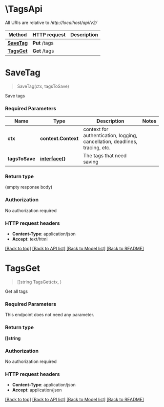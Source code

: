 # \TagsApi

All URIs are relative to *http://localhost/api/v2/*

Method | HTTP request | Description
------------- | ------------- | -------------
[**SaveTag**](TagsApi.md#SaveTag) | **Put** /tags | 
[**TagsGet**](TagsApi.md#TagsGet) | **Get** /tags | 


# **SaveTag**
> SaveTag(ctx, tagsToSave)


Save tags

### Required Parameters

Name | Type | Description  | Notes
------------- | ------------- | ------------- | -------------
 **ctx** | **context.Context** | context for authentication, logging, cancellation, deadlines, tracing, etc.
  **tagsToSave** | [**interface{}**](interface{}.md)| The tags that need saving | 

### Return type

 (empty response body)

### Authorization

No authorization required

### HTTP request headers

 - **Content-Type**: application/json
 - **Accept**: text/html

[[Back to top]](#) [[Back to API list]](../README.md#documentation-for-api-endpoints) [[Back to Model list]](../README.md#documentation-for-models) [[Back to README]](../README.md)

# **TagsGet**
> []string TagsGet(ctx, )


Get all tags

### Required Parameters
This endpoint does not need any parameter.

### Return type

**[]string**

### Authorization

No authorization required

### HTTP request headers

 - **Content-Type**: application/json
 - **Accept**: application/json

[[Back to top]](#) [[Back to API list]](../README.md#documentation-for-api-endpoints) [[Back to Model list]](../README.md#documentation-for-models) [[Back to README]](../README.md)


